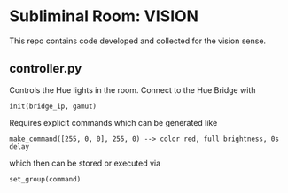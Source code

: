 # Subliminal Room: VISION

This repo contains code developed and collected for the vision sense.

## controller.py

Controls the Hue lights in the room. Connect to the Hue Bridge with
```
init(bridge_ip, gamut)
```

Requires explicit commands which can be generated like

```
make_command([255, 0, 0], 255, 0) --> color red, full brightness, 0s delay
```
which then can be stored or executed via
```
set_group(command)
```
